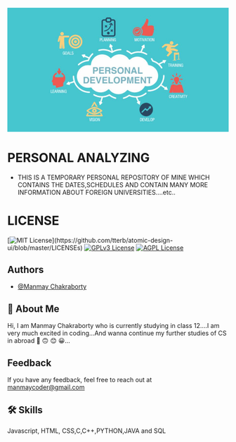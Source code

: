<!-- ![Logo](personal/py.jpg) -->
<kbd>![image](personal.JPG)</kbd>

    
# PERSONAL ANALYZING
 -  THIS IS A TEMPORARY PERSONAL REPOSITORY OF MINE WHICH CONTAINS THE DATES,SCHEDULES AND CONTAIN MANY MORE INFORMATION ABOUT FOREIGN UNIVERSITIES....etc..
# LICENSE


[![MIT License](https://img.shields.io/apm/l/atomic-design-ui.svg?)](https://github.com/tterb/atomic-design-ui/blob/master/LICENSEs)
[![GPLv3 License](https://img.shields.io/badge/License-GPL%20v3-yellow.svg)](https://opensource.org/licenses/)
[![AGPL License](https://img.shields.io/badge/license-AGPL-blue.svg)](http://www.gnu.org/licenses/agpl-3.0)



## Authors

- [@Manmay Chakraborty](https://www.github.com/manmay2)


## 🚀 About Me
Hi, I am Manmay Chakraborty who is currently studying in class 12....I am very much excited in coding...And wanna continue my further studies of CS in abroad 🙂 🙃 😊 😀...




## Feedback

If you have any feedback, feel free to reach out at manmaycoder@gmail.com


## 🛠 Skills
Javascript, HTML, CSS,C,C++,PYTHON,JAVA and SQL
